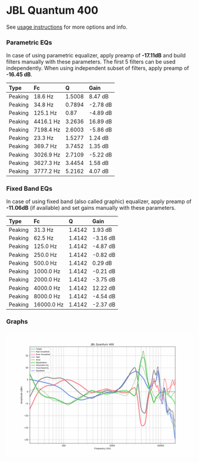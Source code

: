 # JBL Quantum 400
See [usage instructions](https://github.com/jaakkopasanen/AutoEq#usage) for more options and info.

### Parametric EQs
In case of using parametric equalizer, apply preamp of **-17.11dB** and build filters manually
with these parameters. The first 5 filters can be used independently.
When using independent subset of filters, apply preamp of **-16.45 dB**.

| Type    | Fc        |      Q | Gain     |
|:--------|:----------|:-------|:---------|
| Peaking | 18.6 Hz   | 1.5008 | 8.47 dB  |
| Peaking | 34.8 Hz   | 0.7894 | -2.78 dB |
| Peaking | 125.1 Hz  | 0.87   | -4.89 dB |
| Peaking | 4416.1 Hz | 3.2636 | 16.89 dB |
| Peaking | 7198.4 Hz | 2.6003 | -5.86 dB |
| Peaking | 23.3 Hz   | 1.5277 | 1.24 dB  |
| Peaking | 369.7 Hz  | 3.7452 | 1.35 dB  |
| Peaking | 3026.9 Hz | 2.7109 | -5.22 dB |
| Peaking | 3627.3 Hz | 3.4454 | 1.58 dB  |
| Peaking | 3777.2 Hz | 5.2162 | 4.07 dB  |

### Fixed Band EQs
In case of using fixed band (also called graphic) equalizer, apply preamp of **-11.06dB**
(if available) and set gains manually with these parameters.

| Type    | Fc         |      Q | Gain     |
|:--------|:-----------|:-------|:---------|
| Peaking | 31.3 Hz    | 1.4142 | 1.93 dB  |
| Peaking | 62.5 Hz    | 1.4142 | -3.16 dB |
| Peaking | 125.0 Hz   | 1.4142 | -4.87 dB |
| Peaking | 250.0 Hz   | 1.4142 | -0.82 dB |
| Peaking | 500.0 Hz   | 1.4142 | 0.29 dB  |
| Peaking | 1000.0 Hz  | 1.4142 | -0.21 dB |
| Peaking | 2000.0 Hz  | 1.4142 | -3.75 dB |
| Peaking | 4000.0 Hz  | 1.4142 | 12.22 dB |
| Peaking | 8000.0 Hz  | 1.4142 | -4.54 dB |
| Peaking | 16000.0 Hz | 1.4142 | -2.37 dB |

### Graphs
![](./JBL%20Quantum%20400.png)